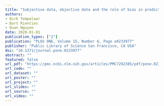 ```yaml
---
title: "Subjective data, objective data and the role of bias in predictive modelling: Lessons from a dispositional learning analytics application"
authors:
- Dirk Tempelaar
- Bart Rienties
- Quan Nguyen
date: 2020-01-01
publication_types: ["2"]
publication: "PLOS ONE, Volume 15, Number 6, Page e0233977"
publisher: "Public Library of Science San Francisco, CA USA"
doi: "10.1371/journal.pone.0233977"
abstract: ""
featured: false
url_pdf: "https://pmc.ncbi.nlm.nih.gov/articles/PMC7292385/pdf/pone.0233977.pdf"
url_code: ""
url_dataset: ""
url_poster: ""
url_project: ""
url_slides: ""
url_source: ""
url_video: ""
---
```

